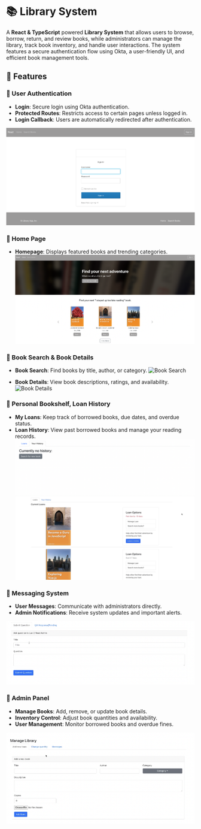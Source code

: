 # 📚 Library System

A **React & TypeScript** powered **Library System** that allows users to browse, borrow, return, and review books, while administrators can manage the library, track book inventory, and handle user interactions. The system features a secure authentication flow using Okta, a user-friendly UI, and efficient book management tools.


## 🌟 Features

### 🎥 User Authentication
- **Login**: Secure login using Okta authentication.
- **Protected Routes**: Restricts access to certain pages unless logged in.
- **Login Callback**: Users are automatically redirected after authentication.

![Login Page](src/Images/screenshot/login.png)


### 🔹 Home Page
- **Homepage**: Displays featured books and trending categories.
 ![Home Page](src/Images/screenshot/home.png) 


### 📜 Book Search & Book Details
- **Book Search**: Find books by title, author, or category.
 ![Book Search](src/Images/screenshot/Book_Checkout.png) 

- **Book Details**: View book descriptions, ratings, and availability.
 ![Book Details](src/Images/screenshot/book_details.png) 


### 📖 Personal Bookshelf, Loan History 
- **My Loans**: Keep track of borrowed books, due dates, and overdue status.  
- **Loan History**: View past borrowed books and manage your reading records.  
![History](https://raw.githubusercontent.com/nanacode4/library-frontend/main/src/Images/screenshot/history.png)
![Loans](src/Images/screenshot/loan.png) 




### 💬 Messaging System
- **User Messages**: Communicate with administrators directly.
- **Admin Notifications**: Receive system updates and important alerts.

![Messaging System](src/Images/screenshot/message.png)



### 🚀 Admin Panel
- **Manage Books**: Add, remove, or update book details.
- **Inventory Control**: Adjust book quantities and availability.
- **User Management**: Monitor borrowed books and overdue fines.

![Manage Library](https://raw.githubusercontent.com/nanacode4/library-frontend/main/src/Images/screenshot/manage%20library.png)


